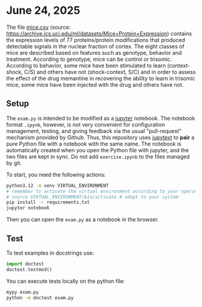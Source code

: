 # June 24, 2025

The file [mice.csv](./mice.csv) (source:
https://archive.ics.uci.edu/ml/datasets/Mice+Protein+Expression) contains the
expression levels of 77 proteins/protein modifications that produced detectable
signals in the nuclear fraction of cortex. The eight classes of mice are
described based on features such as genotype, behavior and treatment. According
to genotype, mice can be control or trisomic. According to behavior, some mice
have been stimulated to learn (context-shock, C/S) and others have not
(shock-context, S/C) and in order to assess the effect of the drug memantine in
recovering the ability to learn in trisomic mice, some mice have been injected
with the drug and others have not.

## Setup

The `exam.py` is intended to be modified as a
[jupyter](https://jupyter.org/) notebook. The notebook format `.ipynb`, however,
is not very convenient for configuration management, testing, and giving
feedback via the usual "pull-request" mechanism provided by Github. Thus, this
repository uses
[jupytext](https://jupytext.readthedocs.io/en/latest/install.html) to **pair** a
pure Python file with a notebook with the same name. The notebook is
automatically created when you open the Python file with jupyter, and the two
files are kept in sync. Do not add `exercise.ipynb` to the files managed by git.

To start, you need the following actions:

```sh
python3.12 -m venv VIRTUAL_ENVIRONMENT
# remember to activate the virtual environment according to your operating system rules:
# source VIRTUAL_ENVIRONMENT/bin/activate # adapt to your system
pip install -r requirements.txt
jupyter notebook
```

Then you can open the `exam.py` as a notebook in the browser.


## Test

To test examples in docstrings use:

```python
import doctest
doctest.testmod()
```


You can execute tests locally on the python file:


```sh
mypy exam.py
python -m doctest exam.py
```

